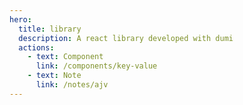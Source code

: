 ```yaml
---
hero:
  title: library
  description: A react library developed with dumi
  actions:
    - text: Component
      link: /components/key-value
    - text: Note
      link: /notes/ajv
---
```

